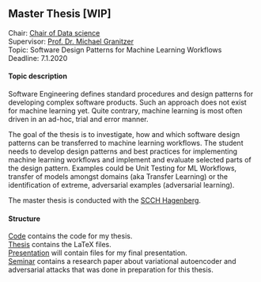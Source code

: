 ## Master Thesis [WIP]

Chair: [Chair of Data science](http://www.fim.uni-passau.de/en/data-science/)  
Supervisor: [Prof. Dr. Michael Granitzer](http://www.fim.uni-passau.de/en/media-computer-science/team/)  
Topic: Software Design Patterns for Machine Learning Workflows  
Deadline: 7.1.2020

 #### Topic description
 Software Engineering defines standard procedures and design patterns for developing complex software products. Such an approach does not exist for machine learning yet. Quite contrary, machine learning is most often driven in an ad-hoc, trial and error manner.

The goal of the thesis is to investigate, how and which software design patterns can be transferred to machine learning workflows. The student needs to develop design patterns and best practices for implementing machine learning workflows and implement and evaluate selected parts of the design pattern. Examples could be Unit Testing for ML Workflows, transfer of models amongst domains (aka Transfer Learning) or the identification of extreme, adversarial examples (adversarial learning).

The master thesis is conducted with the [SCCH Hagenberg](https://www.scch.at/en/news).

#### Structure
[Code](https://github.com/LorenzHW/Master-Thesis/tree/master/Code) contains the code for my thesis.  
[Thesis](https://github.com/LorenzHW/Master-Thesis/tree/master/Thesis) contains the LaTeX files.  
[Presentation](https://github.com/LorenzHW/Master-Thesis/tree/master/Presentation) will contain files for my final presentation.  
[Seminar](https://github.com/LorenzHW/Master-Thesis/tree/master/Seminar) contains a research paper about variational
autoencoder and adversarial attacks that was done in preparation for this thesis.  



